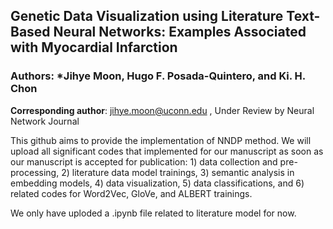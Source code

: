 ## **Genetic Data Visualization using Literature Text-Based Neural Networks: Examples Associated with Myocardial Infarction**
### Authors: *Jihye Moon, Hugo F. Posada-Quintero, and Ki. H. Chon 
**Corresponding author**: jihye.moon@uconn.edu ,
Under Review by Neural Network Journal

This github aims to provide the implementation of NNDP method. We will upload all significant codes that implemented for our manuscript as soon as our manuscript is accepted for publication: 1) data collection and pre-processing, 2) literature data model trainings, 3) semantic analysis in embedding models, 4) data visualization,  5) data classifications, and 6) related codes for Word2Vec, GloVe, and ALBERT trainings.

We only have uploded a .ipynb file related to literature model for now. 
